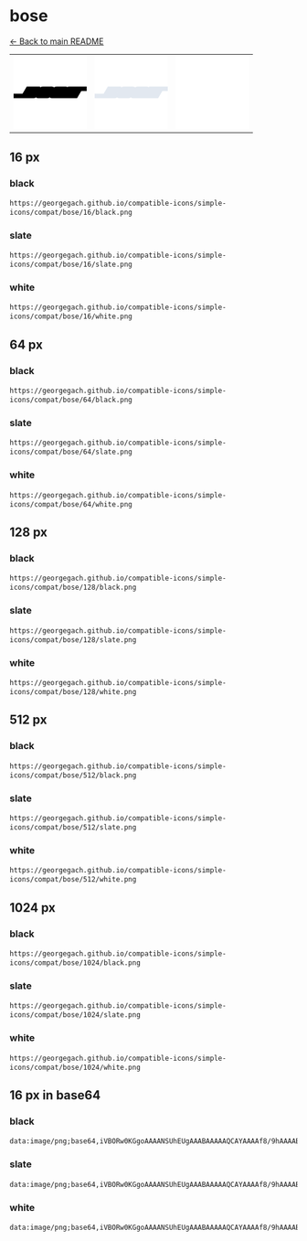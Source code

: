 # bose

[← Back to main README](../../README.md)

<table><tr>
  <td><img src="./128/black.png" width="128" alt="bose black icon" /></td>
  <td><img src="./128/slate.png" width="128" alt="bose slate icon" /></td>
  <td><img src="./128/white.png" width="128" alt="bose white icon" /></td>
</tr></table>

## 16 px

### black
```
https://georgegach.github.io/compatible-icons/simple-icons/compat/bose/16/black.png
```

### slate
```
https://georgegach.github.io/compatible-icons/simple-icons/compat/bose/16/slate.png
```

### white
```
https://georgegach.github.io/compatible-icons/simple-icons/compat/bose/16/white.png
```

## 64 px

### black
```
https://georgegach.github.io/compatible-icons/simple-icons/compat/bose/64/black.png
```

### slate
```
https://georgegach.github.io/compatible-icons/simple-icons/compat/bose/64/slate.png
```

### white
```
https://georgegach.github.io/compatible-icons/simple-icons/compat/bose/64/white.png
```

## 128 px

### black
```
https://georgegach.github.io/compatible-icons/simple-icons/compat/bose/128/black.png
```

### slate
```
https://georgegach.github.io/compatible-icons/simple-icons/compat/bose/128/slate.png
```

### white
```
https://georgegach.github.io/compatible-icons/simple-icons/compat/bose/128/white.png
```

## 512 px

### black
```
https://georgegach.github.io/compatible-icons/simple-icons/compat/bose/512/black.png
```

### slate
```
https://georgegach.github.io/compatible-icons/simple-icons/compat/bose/512/slate.png
```

### white
```
https://georgegach.github.io/compatible-icons/simple-icons/compat/bose/512/white.png
```

## 1024 px

### black
```
https://georgegach.github.io/compatible-icons/simple-icons/compat/bose/1024/black.png
```

### slate
```
https://georgegach.github.io/compatible-icons/simple-icons/compat/bose/1024/slate.png
```

### white
```
https://georgegach.github.io/compatible-icons/simple-icons/compat/bose/1024/white.png
```

## 16 px in base64

### black
```
data:image/png;base64,iVBORw0KGgoAAAANSUhEUgAAABAAAAAQCAYAAAAf8/9hAAAABmJLR0QA/wD/AP+gvaeTAAAAd0lEQVQ4je3PwQnCUBBF0eNCURdqNVZgHZZnG/aQNkQEJWqi5Lt5ggT32eQuhjszj+F/RoZn8uMrbONnLLHABfP4PfO/HPDEC2/UuMVbFHTJlOwqKVUGLR64JlgnXNCkb9Lvv1/Y9V5ywgbT+BqzXqbDMYdGBucDIUsjHER2zsoAAAAASUVORK5CYII=
```

### slate
```
data:image/png;base64,iVBORw0KGgoAAAANSUhEUgAAABAAAAAQCAYAAAAf8/9hAAAABmJLR0QA/wD/AP+gvaeTAAAAt0lEQVQ4je2QMU4CYRSEv/nfsrAUQKkV8RIehGvQeRprLuIdbClMrEzIZhtjIuy+oUASWwpCw1dNMZmZDNy5PTqLbdvO6j6eASy3ckwhGwY6okwgG1N+RE7/B1RnMT7EK7ACQkYw/EpKFxo7UzASadAePAa+wR/V51f3fpqiJ4uC6S0Osmo7AYUgbPYSvXElwNZ6+bjYVJZeAIzhVL9zssjCKGCXg+cO1Yg/B6TJ5cPs7WrH3rmQI+/OST96/SHHAAAAAElFTkSuQmCC
```

### white
```
data:image/png;base64,iVBORw0KGgoAAAANSUhEUgAAABAAAAAQCAYAAAAf8/9hAAAABmJLR0QA/wD/AP+gvaeTAAAAgUlEQVQ4je2QQQ4BURAF6y8IFjiNEziH47mGO8w1RCQmg0GUhSeSsROJzVTSSb3fb9H50PN/ykvUKbBI3AETYAzsgVH8mPdP1LV6Vq/qTW3UOn7xyT0ds6tQq0yd4kk9pNj4pk1uk1cARV12jtkCc2AQnwHDTucObEopfv97Pb/jAXbnf8KSK8v1AAAAAElFTkSuQmCC
```


